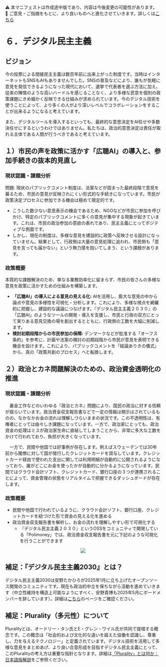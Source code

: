 ⚠️ 本マニフェストは作成途中版であり、内容は今後変更の可能性があります。  
💬 ご意見・ご指摘をもとに、より良いものへと進化させていきます。詳しくは[こちら](README.md#このマニフェスト自身もみんなの知恵を集めて改善していきます)

# ６．デジタル民主主義

## ビジョン

今の投票による間接民主主義は数百年前に出来上がった制度です。当時はインターネットもSNSもAIもありませんでした。SNSの普及などにより、誰もが気軽に意見を発信できるようになった現代において、選挙で代表者を選ぶ方法に加え、従来の陳情のような高いハードルを感じることなく、より多様な民意を個別の政策課題にきめ細かく反映できる仕組みが求められています。今のデジタル技術を使うことによって、より多くの人がより深いレベルでコラボレーションをすることが出来るようになると考えています。

また、デジタルツールを導入するといっても、最終的な意思決定をAI任せや多数決任せにするというわけではありません。私たちは、政治的意思決定は責任が取れる主体である人間が行うべきであると考えています。

## １）市民の声を政策に活かす「広聴AI」の導入と、参加手続きの抜本的見直し

### 現状認識・課題分析

問題: 現状のパブリックコメント制度は、法案などが固まった最終段階で意見を募るため、市民の意見が反映されにくい形式的な手続きになっています。市民が政策決定プロセスに参加できる機会は極めて限定的です。

* こうした数少ない意思表示の機会であるため、NGOなどが市民に参加を呼びかけ、特定のパブリックコメントに多くの意見が集中する現象が起きています。これは、市民の政治参加の意欲の表れであり、民主主義にとってポジティブな側面です。
* しかし、現在の制度は、多様な意見を建設的に政策へ反映させる設計になっていません。結果として、行政側は大量の意見処理に追われ、市民側も「意見を言っても届かない」という無力感を抱いてしまう、という課題があります。

### 政策概要

本質的な課題解決のため、単なる業務効率化に留まらず、市民の皆さんの多様な意見を政策に活かすための仕組みを構築します。

* **「広聴AI」の導入による意見の見える化:** AIを活用し、膨大な意見の中から論点や意見の多様性を可視化・分析します。これにより、多様な視点を網羅的に把握し、建設的な議論につなげます。『デジタル民主主義２０３０』の「広聴AI」のようなツールの開発・導入を支援し、市民と行政の双方にとって実りある意見交換の場を創出するとともに、行政側の工数を大幅に削減します。
* **検討初期段階からの市民参加の保障:** デンマークなどが批准する「オーフス条約」を参考に、計画や法案の検討の初期段階から市民が意見を表明できる機会を設けます。これにより、パブリックコメントを「結論ありきの儀式」から、真の「政策共創のプロセス」へと転換します。

## ２）政治とカネ問題解決のための、政治資金透明化の推進

### 現状認識・課題分析

　裏金工作などのいわゆる『政治とカネ』問題により、国民の政治に対する信頼が揺らいでいます。政治資金収支報告書などで一定の情報は開示はされているものの、なかなかお金の流れは理解しづらいままの状況です。この不透明性は、有権者にとっては由々しき課題になっています。一方で、政治家にとっても、政治資金の処理はミスが政治家生命に直結してしまうことから、非常に多大な工数をかけて行われており、負担が大きくなっています。

　一方で、民間や他国では好事例が存在します。例えばスウェーデンでは30年前から閣僚に対して国が発行したクレジットカードを貸与しています。クレジットカード経由で使われた支出に関しては利用明細が自動的に公開されるようになっており、誰がどこにお金を使ったかが自動的に分かるようになっています。民間ではクラウド会計ソフト、クレジットカード、銀行口座の３つが連携されることによって、資金管理の状態をリアルタイムで把握できるダッシュボードが存在します。

### 政策概要

* 民間や他国で行われているように、クラウド会計ソフト、銀行口座、クレジットカードを紐づけた形で資金の見える化を進める  
* 政治資金収支報告書を解析し、お金の流れを理解しやすい形で可視化する  
  * 『デジタル民主主義２０３０』というOSSをコミュニティで開発している「Polimoney」では、政治資金収支報告書を元に下記のような可視化を行うことができます  
<p align="center">
  <img src="https://github.com/user-attachments/assets/bf5de7d9-c5d6-4eea-8154-579693106340">
</p>


## 補足：『デジタル民主主義2030』とは？

デジタル民主主義2030は安野たかひろが2025年1月に立ち上げたオープンソース開発のコミュニティです。現在も政治的中立を保ちながら活動を進めていきます（中立性維持を構造上可能なようにすべく、安野貴博も2025年5月にボードメンバーを辞しています）。詳細は[こちら](https://dd2030.org/)のページをご確認ください。

## 補足：Plurality（多元性）について

Pluralityとは、オードリー・タン氏とE・グレン・ワイル氏が共同で提唱する概念です。この概念は「社会的および文化的な違いを超えた協働を認識し、尊重し、力を与えるテクノロジー」と定義されています。デジタル技術を活用して多様な意見をまとめあげ、より良い合意形成を目指すデジタル民主主義にとって、このPluralityの考え方は重要な指針となります。詳細は[「Plurality」とは何か｜日本語版解説](https.wired.jp/article/what-is-plurality-book/)をご参照ください。
